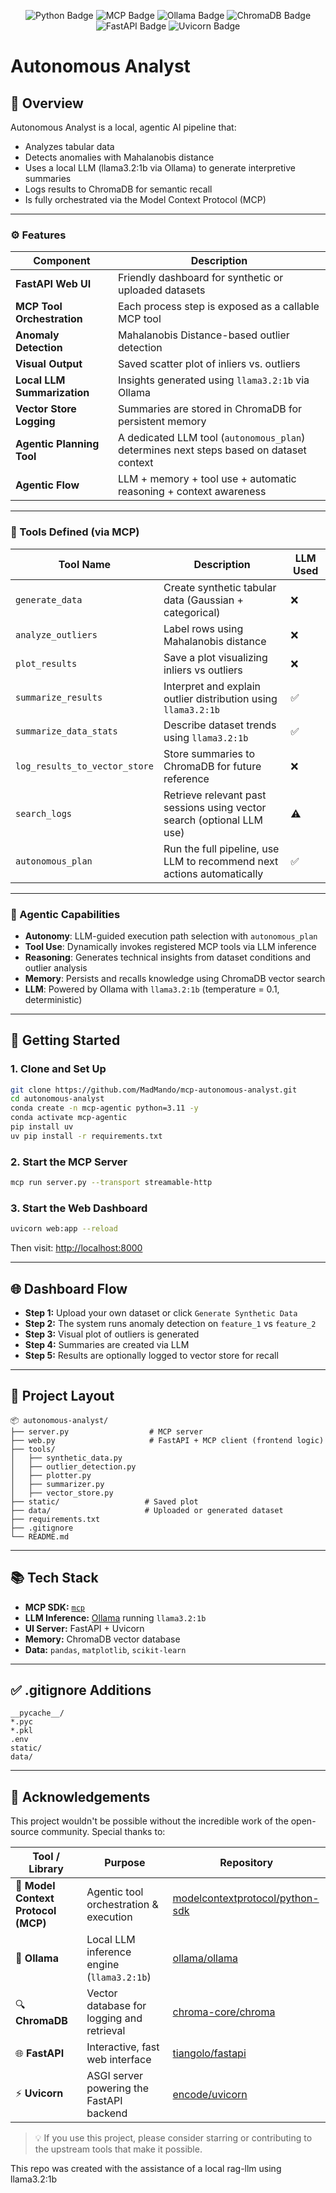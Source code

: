 <p align="center">
  <img src="https://img.shields.io/badge/Python-3.12-blue?logo=python" alt="Python Badge"/>
  <img src="https://img.shields.io/badge/MCP-Model_Context_Protocol-purple" alt="MCP Badge"/>
  <img src="https://img.shields.io/badge/Ollama-LLM-green" alt="Ollama Badge"/>
  <img src="https://img.shields.io/badge/ChromaDB-VectorDB-orange" alt="ChromaDB Badge"/>
  <img src="https://img.shields.io/badge/FastAPI-Web_UI-teal" alt="FastAPI Badge"/>
  <img src="https://img.shields.io/badge/Uvicorn-ASGI_Server-black" alt="Uvicorn Badge"/>
</p>

# Autonomous Analyst

## 🧠 Overview
Autonomous Analyst is a local, agentic AI pipeline that:
- Analyzes tabular data
- Detects anomalies with Mahalanobis distance
- Uses a local LLM (llama3.2:1b via Ollama) to generate interpretive summaries
- Logs results to ChromaDB for semantic recall
- Is fully orchestrated via the Model Context Protocol (MCP)

---

### ⚙️ Features

| Component                    | Description                                                                                 |
|-----------------------------|---------------------------------------------------------------------------------------------|
| **FastAPI Web UI**          | Friendly dashboard for synthetic or uploaded datasets                                      |
| **MCP Tool Orchestration**  | Each process step is exposed as a callable MCP tool                                        |
| **Anomaly Detection**       | Mahalanobis Distance-based outlier detection                                               |
| **Visual Output**           | Saved scatter plot of inliers vs. outliers                                                 |
| **Local LLM Summarization** | Insights generated using `llama3.2:1b` via Ollama                                           |
| **Vector Store Logging**    | Summaries are stored in ChromaDB for persistent memory                                     |
| **Agentic Planning Tool**   | A dedicated LLM tool (`autonomous_plan`) determines next steps based on dataset context    |
| **Agentic Flow**            | LLM + memory + tool use + automatic reasoning + context awareness                          |

---

### 🧪 Tools Defined (via MCP)

| Tool Name                     | Description                                                                                      | LLM Used |
|------------------------------|--------------------------------------------------------------------------------------------------|----------|
| `generate_data`              | Create synthetic tabular data (Gaussian + categorical)                                           | ❌        |
| `analyze_outliers`           | Label rows using Mahalanobis distance                                                           | ❌        |
| `plot_results`               | Save a plot visualizing inliers vs outliers                                                     | ❌        |
| `summarize_results`          | Interpret and explain outlier distribution using `llama3.2:1b`                                  | ✅        |
| `summarize_data_stats`       | Describe dataset trends using `llama3.2:1b`                                                     | ✅        |
| `log_results_to_vector_store`| Store summaries to ChromaDB for future reference                                                 | ❌        |
| `search_logs`                | Retrieve relevant past sessions using vector search (optional LLM use)                         | ⚠️        |
| `autonomous_plan`            | Run the full pipeline, use LLM to recommend next actions automatically                          | ✅        |

---

### 🤖 Agentic Capabilities

- **Autonomy**: LLM-guided execution path selection with `autonomous_plan`
- **Tool Use**: Dynamically invokes registered MCP tools via LLM inference
- **Reasoning**: Generates technical insights from dataset conditions and outlier analysis
- **Memory**: Persists and recalls knowledge using ChromaDB vector search
- **LLM**: Powered by Ollama with `llama3.2:1b` (temperature = 0.1, deterministic)


---

## 🚀 Getting Started

### 1. Clone and Set Up
```bash
git clone https://github.com/MadMando/mcp-autonomous-analyst.git
cd autonomous-analyst
conda create -n mcp-agentic python=3.11 -y
conda activate mcp-agentic
pip install uv
uv pip install -r requirements.txt
```

### 2. Start the MCP Server
```bash
mcp run server.py --transport streamable-http
```

### 3. Start the Web Dashboard
```bash
uvicorn web:app --reload
```
Then visit: [http://localhost:8000](http://localhost:8000)

---

## 🌐 Dashboard Flow

- **Step 1:** Upload your own dataset or click `Generate Synthetic Data`
- **Step 2:** The system runs anomaly detection on `feature_1` vs `feature_2`
- **Step 3:** Visual plot of outliers is generated
- **Step 4:** Summaries are created via LLM
- **Step 5:** Results are optionally logged to vector store for recall

---

## 📁 Project Layout
```
📦 autonomous-analyst/
├── server.py                  # MCP server
├── web.py                     # FastAPI + MCP client (frontend logic)
├── tools/
│   ├── synthetic_data.py
│   ├── outlier_detection.py
│   ├── plotter.py
│   ├── summarizer.py
│   ├── vector_store.py
├── static/                   # Saved plot
├── data/                     # Uploaded or generated dataset
├── requirements.txt
├── .gitignore
└── README.md
```

---

## 📚 Tech Stack
- **MCP SDK:** [`mcp`](https://github.com/modelcontextprotocol/python-sdk)
- **LLM Inference:** [Ollama](https://ollama.com/) running `llama3.2:1b`
- **UI Server:** FastAPI + Uvicorn
- **Memory:** ChromaDB vector database
- **Data:** `pandas`, `matplotlib`, `scikit-learn`

---

## ✅ .gitignore Additions
```
__pycache__/
*.pyc
*.pkl
.env
static/
data/
```

---

## 🙌 Acknowledgements

This project wouldn't be possible without the incredible work of the open-source community. Special thanks to:

| Tool / Library              | Purpose                                         | Repository |
|----------------------------|-------------------------------------------------|------------|
| 🧠 **Model Context Protocol (MCP)** | Agentic tool orchestration & execution        | [modelcontextprotocol/python-sdk](https://github.com/modelcontextprotocol/python-sdk) |
| 💬 **Ollama**              | Local LLM inference engine (`llama3.2:1b`)      | [ollama/ollama](https://github.com/ollama/ollama) |
| 🔍 **ChromaDB**            | Vector database for logging and retrieval      | [chroma-core/chroma](https://github.com/chroma-core/chroma) |
| 🌐 **FastAPI**             | Interactive, fast web interface                | [tiangolo/fastapi](https://github.com/tiangolo/fastapi) |
| ⚡ **Uvicorn**             | ASGI server powering the FastAPI backend       | [encode/uvicorn](https://github.com/encode/uvicorn) |


> 💡 If you use this project, please consider starring or contributing to the upstream tools that make it possible.

This repo was created with the assistance of a local rag-llm using llama3.2:1b
